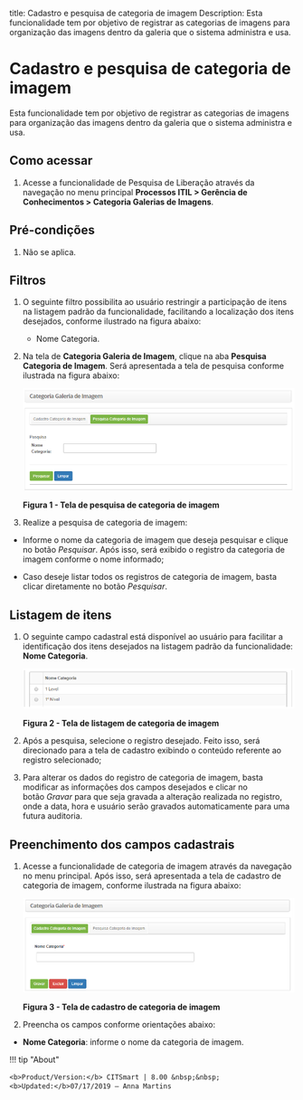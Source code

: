 title: Cadastro e pesquisa de categoria de imagem
Description: Esta funcionalidade tem por objetivo de registrar as categorias de
imagens para organização das imagens dentro da galeria que o sistema administra
e usa.

# Cadastro e pesquisa de categoria de imagem

Esta funcionalidade tem por objetivo de registrar as categorias de imagens para
organização das imagens dentro da galeria que o sistema administra e usa.

Como acessar
------------

1.  Acesse a funcionalidade de Pesquisa de Liberação através da navegação no
    menu principal **Processos ITIL > Gerência de
    Conhecimentos > Categoria Galerias de Imagens**.

Pré-condições
-------------

1.  Não se aplica.

Filtros
--------

1.  O seguinte filtro possibilita ao usuário restringir a participação de itens
    na listagem padrão da funcionalidade, facilitando a localização dos itens
    desejados, conforme ilustrado na figura abaixo:

    -   Nome Categoria.

1.  Na tela de **Categoria Galeria de Imagem**, clique na aba **Pesquisa
    Categoria de Imagem**. Será apresentada a tela de pesquisa conforme
    ilustrada na figura abaixo:

    ![Criar](images/category-1.png)
   
    **Figura 1 - Tela de pesquisa de categoria de imagem**

1.  Realize a pesquisa de categoria de imagem:

-   Informe o nome da categoria de imagem que deseja pesquisar e clique no
    botão *Pesquisar*. Após isso, será exibido o registro da categoria de imagem
    conforme o nome informado;

-   Caso deseje listar todos os registros de categoria de imagem, basta clicar
    diretamente no botão *Pesquisar*.

Listagem de itens
----------------

1.  O seguinte campo cadastral está disponível ao usuário para facilitar a
    identificação dos itens desejados na listagem padrão da
    funcionalidade: **Nome Categoria**.

    ![Criar](images/category-2.png)

    **Figura 2 - Tela de listagem de categoria de imagem**

1.  Após a pesquisa, selecione o registro desejado. Feito isso, será direcionado
    para a tela de cadastro exibindo o conteúdo referente ao registro
    selecionado;

2.  Para alterar os dados do registro de categoria de imagem, basta modificar as
    informações dos campos desejados e clicar no botão *Gravar* para que seja
    gravada a alteração realizada no registro, onde a data, hora e usuário serão
    gravados automaticamente para uma futura auditoria.

Preenchimento dos campos cadastrais
---------------------------------

1.  Acesse a funcionalidade de categoria de imagem através da navegação no
    menu principal. Após isso, será apresentada a tela de cadastro de categoria
    de imagem, conforme ilustrada na figura abaixo:

    ![Criar](images/category-3.png)

    **Figura 3 - Tela de cadastro de categoria de imagem**

1.  Preencha os campos conforme orientações abaixo:

-   **Nome Categoria**: informe o nome da categoria de imagem.


!!! tip "About"

    <b>Product/Version:</b> CITSmart | 8.00 &nbsp;&nbsp;
    <b>Updated:</b>07/17/2019 – Anna Martins
